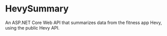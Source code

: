 # HevySummary
An ASP.NET Core Web API that summarizes data from the fitness app Hevy, using the public Hevy API. 
